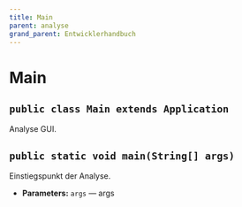 ```yaml
---
title: Main
parent: analyse
grand_parent: Entwicklerhandbuch
---
```


# Main


## `public class Main extends Application`

Analyse GUI.

## `public static void main(String[] args)`

Einstiegspunkt der Analyse.

 * **Parameters:** `args` — args
